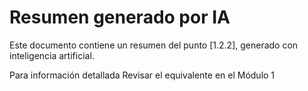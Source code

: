 # Resumen generado por IA

Este documento contiene un resumen del punto [1.2.2], generado con inteligencia artificial.

 Para información detallada Revisar el equivalente en el Módulo 1
